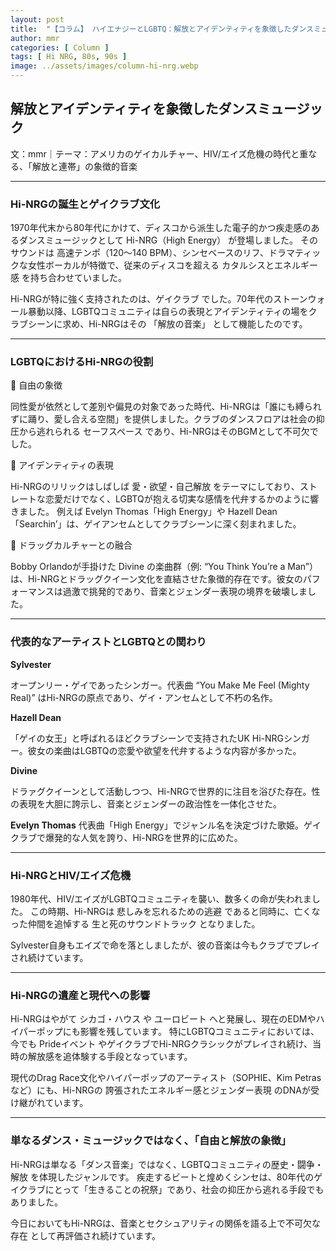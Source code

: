 ```yaml
---
layout: post
title:  "【コラム】 ハイエナジーとLGBTQ：解放とアイデンティティを象徴したダンスミュージック"
author: mmr
categories: [ Column ]
tags: [ Hi NRG, 80s, 90s ]
image: ../assets/images/column-hi-nrg.webp
---
```


## 解放とアイデンティティを象徴したダンスミュージック


文：mmr｜テーマ：アメリカのゲイカルチャー、HIV/エイズ危機の時代と重なる、「解放と連帯」の象徴的音楽

<hr>

### Hi-NRGの誕生とゲイクラブ文化

1970年代末から80年代にかけて、ディスコから派生した電子的かつ疾走感のあるダンスミュージックとして Hi-NRG（High Energy） が登場しました。
そのサウンドは 高速テンポ（120〜140 BPM）、シンセベースのリフ、ドラマティックな女性ボーカルが特徴で、従来のディスコを超える カタルシスとエネルギー感 を持ち合わせていました。

Hi-NRGが特に強く支持されたのは、ゲイクラブ でした。70年代のストーンウォール暴動以降、LGBTQコミュニティは自らの表現とアイデンティティの場をクラブシーンに求め、Hi-NRGはその 「解放の音楽」 として機能したのです。


<hr>

### LGBTQにおけるHi-NRGの役割
🌈 自由の象徴

同性愛が依然として差別や偏見の対象であった時代、Hi-NRGは「誰にも縛られずに踊り、愛し合える空間」を提供しました。クラブのダンスフロアは社会の抑圧から逃れられる セーフスペース であり、Hi-NRGはそのBGMとして不可欠でした。

🌈 アイデンティティの表現

Hi-NRGのリリックはしばしば 愛・欲望・自己解放 をテーマにしており、ストレートな恋愛だけでなく、LGBTQが抱える切実な感情を代弁するかのように響きました。
例えば Evelyn Thomas「High Energy」や Hazell Dean「Searchin’」は、ゲイアンセムとしてクラブシーンに深く刻まれました。

🌈 ドラッグカルチャーとの融合

Bobby Orlandoが手掛けた Divine の楽曲群（例: “You Think You’re a Man”）は、Hi-NRGとドラッグクイーン文化を直結させた象徴的存在です。彼女のパフォーマンスは過激で挑発的であり、音楽とジェンダー表現の境界を破壊しました。


<hr>

### 代表的なアーティストとLGBTQとの関わり

**Sylvester**

オープンリー・ゲイであったシンガー。代表曲 “You Make Me Feel (Mighty Real)” はHi-NRGの原点であり、ゲイ・アンセムとして不朽の名作。

**Hazell Dean**

「ゲイの女王」と呼ばれるほどクラブシーンで支持されたUK Hi-NRGシンガー。彼女の楽曲はLGBTQの恋愛や欲望を代弁するような内容が多かった。

**Divine**

ドラァグクイーンとして活動しつつ、Hi-NRGで世界的に注目を浴びた存在。性の表現を大胆に誇示し、音楽とジェンダーの政治性を一体化させた。

**Evelyn Thomas**
代表曲「High Energy」でジャンル名を決定づけた歌姫。ゲイクラブで爆発的な人気を誇り、Hi-NRGを世界的に広めた。


<hr>

### Hi-NRGとHIV/エイズ危機

1980年代、HIV/エイズがLGBTQコミュニティを襲い、数多くの命が失われました。
この時期、Hi-NRGは 悲しみを忘れるための逃避 であると同時に、亡くなった仲間を追悼する 生と死のサウンドトラック となりました。

Sylvester自身もエイズで命を落としましたが、彼の音楽は今もクラブでプレイされ続けています。


<hr>

### Hi-NRGの遺産と現代への影響

Hi-NRGはやがて シカゴ・ハウス や ユーロビート へと発展し、現在のEDMやハイパーポップにも影響を残しています。
特にLGBTQコミュニティにおいては、今でも Prideイベント やゲイクラブでHi-NRGクラシックがプレイされ続け、当時の解放感を追体験する手段となっています。

現代のDrag Race文化やハイパーポップのアーティスト（SOPHIE、Kim Petrasなど）にも、Hi-NRGの 誇張されたエネルギー感とジェンダー表現 のDNAが受け継がれています。


<hr>

### 単なるダンス・ミュージックではなく、「自由と解放の象徴」

Hi-NRGは単なる「ダンス音楽」ではなく、LGBTQコミュニティの歴史・闘争・解放 を体現したジャンルです。
疾走するビートと煌めくシンセは、80年代のゲイクラブにとって「生きることの祝祭」であり、社会の抑圧から逃れる手段でもありました。

今日においてもHi-NRGは、音楽とセクシュアリティの関係を語る上で不可欠な存在 として再評価され続けています。